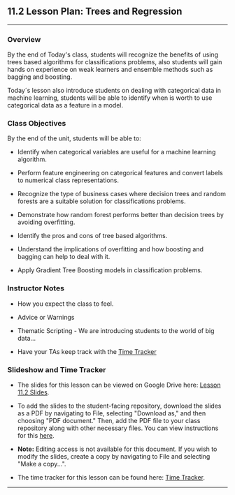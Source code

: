 ## 11.2 Lesson Plan: Trees and Regression

---

### Overview

By the end of Today's class, students will recognize the benefits of using trees based algorithms for classifications problems, also students will gain hands on experience on weak learners and ensemble methods such as bagging and boosting.

Today´s lesson also introduce students on dealing with categorical data in machine learning, students will be able to identify when is worth to use categorical data as a feature in a model.

### Class Objectives

By the end of the unit, students will be able to:

* Identify when categorical variables are useful for a machine learning algorithm.

* Perform feature engineering on categorical features and convert labels to numerical class representations.

* Recognize the type of business cases where decision trees and random forests are a suitable solution for classifications problems.

* Demonstrate how random forest performs better than decision trees by avoiding overfitting.

* Identify the pros and cons of tree based algorithms.

* Understand the implications of overfitting and how boosting and bagging can help to deal with it.

* Apply Gradient Tree Boosting models in classification problems.

### Instructor Notes

* How you expect the class to feel.

* Advice or Warnings

* Thematic Scripting - We are introducing students to the world of big data...

* Have your TAs keep track with the [Time Tracker](TimeTracker.xlsx)


### Slideshow and Time Tracker

* The slides for this lesson can be viewed on Google Drive here: [Lesson 11.2 Slides]().

* To add the slides to the student-facing repository, download the slides as a PDF by navigating to File, selecting "Download as," and then choosing "PDF document." Then, add the PDF file to your class repository along with other necessary files. You can view instructions for this [here](https://docs.google.com/document/d/14MiAunWj30hu-pYLGDz9JOM5XbGjunn1hZ6iyym4w2w/edit).

* **Note:** Editing access is not available for this document. If you wish to modify the slides, create a copy by navigating to File and selecting "Make a copy...".

* The time tracker for this lesson can be found here: [Time Tracker](TimeTracker.xlsx).

---
